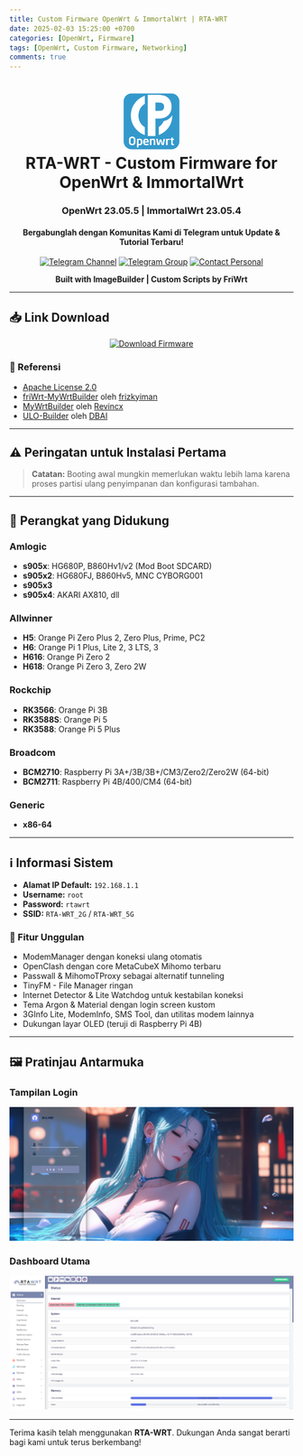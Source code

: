 ```yaml
---
title: Custom Firmware OpenWrt & ImmortalWrt | RTA-WRT
date: 2025-02-03 15:25:00 +0700
categories: [OpenWrt, Firmware]
tags: [OpenWrt, Custom Firmware, Networking]
comments: true
---
```


<h1 align="center">
  <img src="/files/logo.png" alt="OpenWrt Logo" width="100">
  <br><strong>RTA-WRT - Custom Firmware for OpenWrt & ImmortalWrt</strong><br>
</h1>

<h3 align="center">OpenWrt 23.05.5 | ImmortalWrt 23.05.4</h3>

<h4 align="center">Bergabunglah dengan Komunitas Kami di Telegram untuk Update & Tutorial Terbaru!</h4>

<p align="center">
<a href="https://t.me/rtawrt"><img alt="Telegram Channel" src="https://img.shields.io/badge/Telegram-Channel-blue?style=for-the-badge&logo=telegram"></a>
<a href="https://t.me/backup_rtawrt"><img alt="Telegram Group" src="https://img.shields.io/badge/Telegram-Group-blue?style=for-the-badge&logo=telegram"></a>
<a href="https://t.me/RizkiKotet"><img alt="Contact Personal" src="https://img.shields.io/badge/Telegram-Contact-blue?style=for-the-badge&logo=telegram"></a>
</p>

<p align="center"><strong>Built with ImageBuilder | Custom Scripts by FriWrt</strong></p>

---

## 📥 Link Download

<p align="center">
<a href="https://github.com/rizkikotet-dev/RTA-WRT/releases/"><img alt="Download Firmware" src="https://img.shields.io/badge/Download-OpenWrt-brightgreen?style=for-the-badge&logo=openwrt"></a>
</p>

### 🔗 Referensi

- [Apache License 2.0](https://github.com/rtaserver/RTA-WRT/blob/main/LICENSE)
- [friWrt-MyWrtBuilder](https://github.com/frizkyiman/friWrt-MyWrtBuilder) oleh [frizkyiman](https://github.com/frizkyiman)
- [MyWrtBuilder](https://github.com/Revincx/MyWrtBuilder) oleh [Revincx](https://github.com/Revincx)
- [ULO-Builder](https://github.com/armarchindo/ULO-Builder) oleh [DBAI](https://github.com/armarchindo)

---

## ⚠️ Peringatan untuk Instalasi Pertama

> **Catatan:** Booting awal mungkin memerlukan waktu lebih lama karena proses partisi ulang penyimpanan dan konfigurasi tambahan.

---

## 📱 Perangkat yang Didukung

### Amlogic
- **s905x**: HG680P, B860Hv1/v2 (Mod Boot SDCARD)
- **s905x2**: HG680FJ, B860Hv5, MNC CYBORG001
- **s905x3**
- **s905x4**: AKARI AX810, dll

### Allwinner
- **H5**: Orange Pi Zero Plus 2, Zero Plus, Prime, PC2
- **H6**: Orange Pi 1 Plus, Lite 2, 3 LTS, 3
- **H616**: Orange Pi Zero 2
- **H618**: Orange Pi Zero 3, Zero 2W

### Rockchip
- **RK3566**: Orange Pi 3B
- **RK3588S**: Orange Pi 5
- **RK3588**: Orange Pi 5 Plus

### Broadcom
- **BCM2710**: Raspberry Pi 3A+/3B/3B+/CM3/Zero2/Zero2W (64-bit)
- **BCM2711**: Raspberry Pi 4B/400/CM4 (64-bit)

### Generic
- **x86-64**

---

## ℹ️ Informasi Sistem

- **Alamat IP Default:** `192.168.1.1`
- **Username:** `root`
- **Password:** `rtawrt`
- **SSID:** `RTA-WRT_2G` / `RTA-WRT_5G`

### 🚀 Fitur Unggulan

- ModemManager dengan koneksi ulang otomatis
- OpenClash dengan core MetaCubeX Mihomo terbaru
- Passwall & MihomoTProxy sebagai alternatif tunneling
- TinyFM - File Manager ringan
- Internet Detector & Lite Watchdog untuk kestabilan koneksi
- Tema Argon & Material dengan login screen kustom
- 3GInfo Lite, ModemInfo, SMS Tool, dan utilitas modem lainnya
- Dukungan layar OLED (teruji di Raspberry Pi 4B)

---

## 🖼️ Pratinjau Antarmuka

### Tampilan Login
<p align="center">
    <img src="/files/Login.png" alt="Login Interface">
</p>

### Dashboard Utama
<p align="center">
    <img src="/files/Dashboard.png" alt="Dashboard Interface">
</p>

---

Terima kasih telah menggunakan **RTA-WRT**. Dukungan Anda sangat berarti bagi kami untuk terus berkembang!